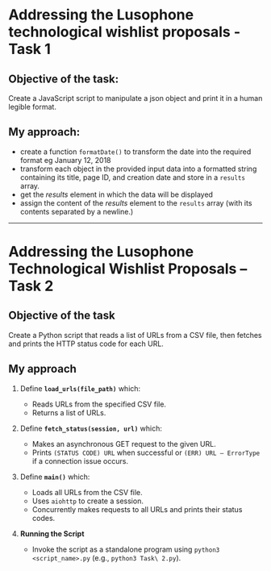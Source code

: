 # Addressing the Lusophone technological wishlist proposals - Task 1

## Objective of the task:

Create a JavaScript script to manipulate a json object and print it in a human legible format.

## My approach:

- create a function ```formatDate()``` to transform the date into the required format eg January 12, 2018
- transform each object in the provided input data into a formatted string containing its title, page ID, and creation date and store in a ```results``` array.
- get the *results* element in which the data will be displayed
- assign the content of the *results* element to the ```results``` array (with its contents separated by a newline.)
  
---

# Addressing the Lusophone Technological Wishlist Proposals – Task 2

## Objective of the task
Create a Python script that reads a list of URLs from a CSV file, then fetches and prints the HTTP status code for each URL.

## My approach

1. Define **`load_urls(file_path)`**  which: 
   - Reads URLs from the specified CSV file.
   - Returns a list of URLs.

2. Define **`fetch_status(session, url)`** which:
   - Makes an asynchronous GET request to the given URL.
   - Prints `(STATUS CODE) URL` when successful or `(ERR) URL — ErrorType` if a connection issue occurs.

3. Define **`main()`** which: 
   - Loads all URLs from the CSV file.
   - Uses `aiohttp` to create a session.
   - Concurrently makes requests to all URLs and prints their status codes.

4. **Running the Script**  
   - Invoke the script as a standalone program using `python3 <script_name>.py` (e.g., `python3 Task\ 2.py`).


